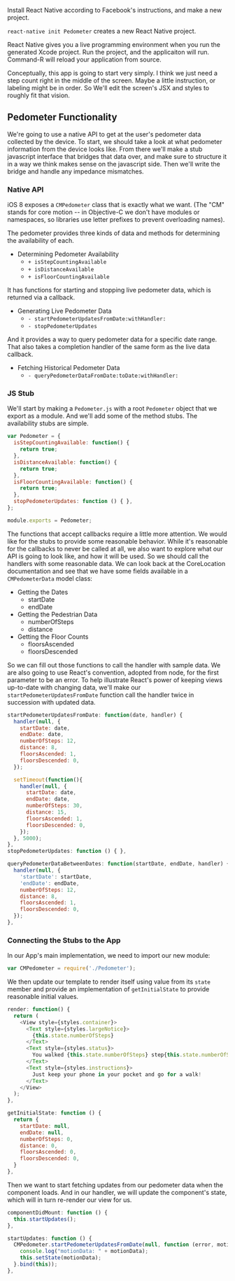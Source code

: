 Install React Native according to Facebook's instructions, and make a new project.

`react-native init Pedometer` creates a new React Native project.

React Native gives you a live programming environment when you run the generated
Xcode project. Run the project, and the applicaiton will run. Command-R will
reload your application from source.

Conceptually, this app is going to start very simply. I think we just need a
step count right in the middle of the screen. Maybe a little instruction, or
labeling might be in order. So We'll edit the screen's JSX and styles to roughly
fit that vision.

## Pedometer Functionality

We're going to use a native API to get at the user's pedometer data collected by
the device. To start, we should take a look at what pedometer information from
the device looks like. From there we'll make a stub javascript interface that
bridges that data over, and make sure to structure it in a way we think makes
sense on the javascript side. Then we'll write the bridge and handle any
impedance mismatches.

### Native API

iOS 8 exposes a `CMPedometer` class that is exactly what we want. (The "CM"
stands for core motion -- in Objective-C we don't have modules or namespaces, so
libraries use letter prefixes to prevent overloading names).

The pedometer provides three kinds of data and methods for determining the
availability of each.


* Determining Pedometer Availability
  * `+ isStepCountingAvailable`
  * `+ isDistanceAvailable`
  * `+ isFloorCountingAvailable`


It has functions for starting and stopping live pedometer data, which is
returned via a callback.

* Generating Live Pedometer Data
  * `- startPedometerUpdatesFromDate:withHandler:`
  * `- stopPedometerUpdates`

And it provides a way to query pedometer data for a specific date range. That
also takes a completion handler of the same form as the live data callback.

* Fetching Historical Pedometer Data
  * `- queryPedometerDataFromDate:toDate:withHandler:`

### JS Stub

We'll start by making a `Pedometer.js` with a root `Pedometer` object that we
export as a module. And we'll add some of the method stubs. The availability
stubs are simple.

```js
var Pedometer = {
  isStepCountingAvailable: function() {
    return true;
  },
  isDistanceAvailable: function() {
    return true;
  },
  isFloorCountingAvailable: function() {
    return true;
  },
  stopPedometerUpdates: function () { },
};

module.exports = Pedometer;
```

The functions that accept callbacks require a little more attention. We would
like for the stubs to provide some reasonable behavior. While it's reasonable
for the callbacks to never be called at all, we also want to explore what our
API is going to look like, and how it will be used. So we should call the
handlers with some reasonable data. We can look back at the CoreLocation
documentation and see that we have some fields available in a `CMPedometerData`
model class:

* Getting the Dates
  * startDate
  * endDate
* Getting the Pedestrian Data
  * numberOfSteps
  * distance
* Getting the Floor Counts
  * floorsAscended
  * floorsDescended

So we can fill out those functions to call the handler with sample data. We are
also going to use React's convention, adopted from node, for the first parameter
to be an error. To help illustrate React's power of keeping views up-to-date
with changing data, we'll make our `startPedometerUpdatesFromDate` function call
the handler twice in succession with updated data.

```js
startPedometerUpdatesFromDate: function(date, handler) {
  handler(null, {
    startDate: date,
    endDate: date,
    numberOfSteps: 12,
    distance: 8,
    floorsAscended: 1,
    floorsDescended: 0,
  });

  setTimeout(function(){
    handler(null, {
      startDate: date,
      endDate: date,
      numberOfSteps: 30,
      distance: 15,
      floorsAscended: 1,
      floorsDescended: 0,
    });
  }, 5000);
},
stopPedometerUpdates: function () { },

queryPedometerDataBetweenDates: function(startDate, endDate, handler) {
  handler(null, {
    'startDate': startDate,
    'endDate': endDate,
    numberOfSteps: 12,
    distance: 8,
    floorsAscended: 1,
    floorsDescended: 0,
  });
},
```

### Connecting the Stubs to the App

In our App's main implementation, we need to import our new module:

```js
var CMPedometer = require('./Pedometer');
```

We then update our template to render itself using value from its `state` member
and provide an implementation of `getInitialState` to provide reasonable initial
values.

```js
render: function() {
  return (
    <View style={styles.container}>
      <Text style={styles.largeNotice}>
        {this.state.numberOfSteps}
      </Text>
      <Text style={styles.status}>
        You walked {this.state.numberOfSteps} step{this.state.numberOfSteps==1?'':'s'}.
      </Text>
      <Text style={styles.instructions}>
        Just keep your phone in your pocket and go for a walk!
      </Text>
    </View>
  );
},

getInitialState: function () {
  return {
    startDate: null,
    endDate: null,
    numberOfSteps: 0,
    distance: 0,
    floorsAscended: 0,
    floorsDescended: 0,
  }
},
```

Then we want to start fetching updates from our pedometer data when the
component loads. And in our handler, we will update the component's state, which
will in turn re-render our view for us.

```js
componentDidMount: function () {
  this.startUpdates();
},

startUpdates: function () {
  CMPedometer.startPedometerUpdatesFromDate(null, function (error, motionData) {
    console.log("motionData: " + motionData);
    this.setState(motionData);
  }.bind(this));
},
```
